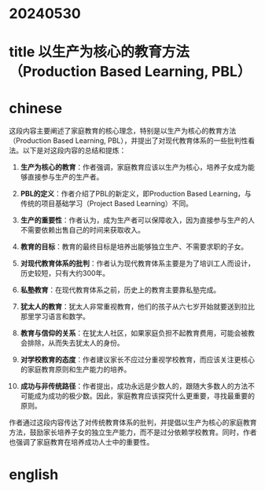 
# 20240530

# title 以生产为核心的教育方法（Production Based Learning, PBL）

# chinese 
这段内容主要阐述了家庭教育的核心理念，特别是以生产为核心的教育方法（Production Based Learning, PBL），并提出了对现代教育体系的一些批判性看法。以下是对这段内容的总结和提炼：

1. **生产为核心的教育**：作者强调，家庭教育应该以生产为核心，培养子女成为能够直接参与生产的生产者。

2. **PBL的定义**：作者介绍了PBL的新定义，即Production Based Learning，与传统的项目基础学习（Project Based Learning）不同。

3. **生产的重要性**：作者认为，成为生产者可以保障收入，因为直接参与生产的人不需要依赖出售自己的时间来获取收入。

4. **教育的目标**：教育的最终目标是培养出能够独立生产、不需要求职的子女。

5. **对现代教育体系的批判**：作者认为现代教育体系主要是为了培训工人而设计，历史较短，只有大约300年。

6. **私塾教育**：在现代教育体系之前，历史上的教育主要靠私塾完成。

7. **犹太人的教育**：犹太人非常重视教育，他们的孩子从六七岁开始就要送到拉比那里学习语言和数学。

8. **教育与信仰的关系**：在犹太人社区，如果家庭负担不起教育费用，可能会被教会排除，从而失去犹太人的身份。

9. **对学校教育的态度**：作者建议家长不应过分重视学校教育，而应该关注更核心的家庭教育原则和生产能力的培养。

10. **成功与非传统路径**：作者提出，成功永远是少数人的，跟随大多数人的方法不可能成为成功的极少数。因此，家庭教育应该探究什么更重要，寻找最重要的原则。

作者通过这段内容传达了对传统教育体系的批判，并提倡以生产为核心的家庭教育方法，鼓励家长培养子女的独立生产能力，而不是过分依赖学校教育。同时，作者也强调了家庭教育在培养成功人士中的重要性。

# english


